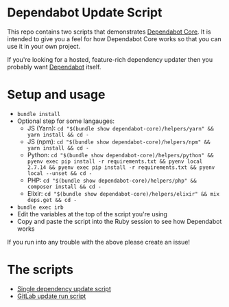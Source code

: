 # Dependabot Update Script

This repo contains two scripts that demonstrates
[Dependabot Core][dependabot-core]. It is intended to give you a feel for how
Dependabot Core works so that you can use it in your own project.

If you're looking for a hosted, feature-rich dependency updater then you
probably want [Dependabot][dependabot] itself.

# Setup and usage

* `bundle install`
* Optional step for some langauges:
  * JS (Yarn): `cd "$(bundle show dependabot-core)/helpers/yarn" && yarn install && cd -`
  * JS (npm): `cd "$(bundle show dependabot-core)/helpers/npm" && yarn install && cd -`
  * Python: `cd "$(bundle show dependabot-core)/helpers/python" && pyenv exec pip install -r requirements.txt && pyenv local 2.7.14 && pyenv exec pip install -r requirements.txt && pyenv local --unset && cd -`
  * PHP: `cd "$(bundle show dependabot-core)/helpers/php" && composer install && cd -`
  * Elixir: `cd "$(bundle show dependabot-core)/helpers/elixir" && mix deps.get && cd -`
* `bundle exec irb`
* Edit the variables at the top of the script you're using
* Copy and paste the script into the Ruby session to see how Dependabot works

If you run into any trouble with the above please create an issue!

# The scripts

* [Single dependency update script][github-script]
* [GitLab update run script][gitlab-script]

[github-script]: update-script.rb
[gitlab-script]: gitlab-update-script.rb
[dependabot-core]: https://github.com/dependabot/dependabot-core
[dependabot]: https://dependabot.com
